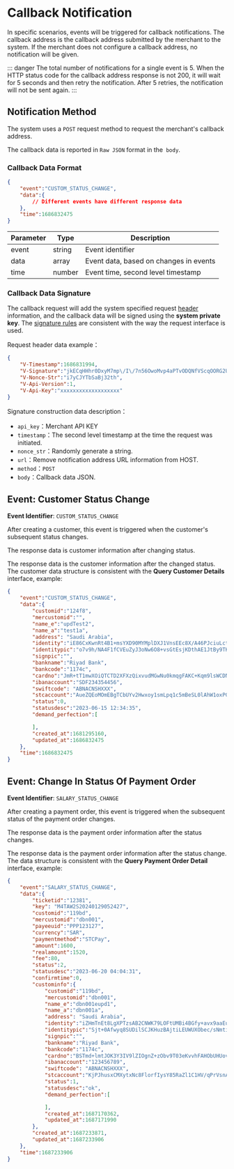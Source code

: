 # Callback Notification

In specific scenarios, events will be triggered for callback notifications. The callback address is the callback address submitted by the merchant to the system. If the merchant does not configure a callback address, no notification will be given.

::: danger 
The total number of notifications for a single event is 5. When the HTTP status code for the callback address response is not 200, it will wait for 5 seconds and then retry the notification. After 5 retries, the notification will not be sent again.
:::

## Notification Method

The system uses a `POST` request method to request the merchant's callback address.

The callback data is reported in ` Raw JSON ` format in the` body`.

### Callback Data Format

```json
{
    "event":"CUSTOM_STATUS_CHANGE",
    "data":{
        // Different events have different response data
    },
    "time":1686832475
}
```

| **Parameter** | **Type** | **Description**                        |
| ------------- | -------- | -------------------------------------- |
| event         | string   | Event identifier                       |
| data          | array    | Event data, based on changes in events |
| time          | number   | Event time, second level timestamp     |

### Callback Data Signature

The callback request will add the system specified request [header](/en/payoutApi/apiRule/header) information, and the callback data will be signed using the **system private key**. The [signature rules](/en/payoutApi/apiRule/sign) are consistent with the way the request interface is used.

Request header data example：

```json
{
    "V-Timestamp":1686831994,
    "V-Signature":"jkECqHHhr0DxyM7mp\/I\/7n56OwoMvp4aPTvODQNfVScqOORG2UIQrMcr6F4MnjM+Zh++UFHLERXAKQSuozi4fAnqxA9iC0c9QUqYqluUQ4LVV0Ql6fgoqvRhU3i4EZrrXa7neaQW06hqbDGOt2VPX\/\/MxHJbickvTZooOkoqdekyc22XXFQpoEOm5NQFoZP\/HflAZSTSIiOdx4YGhGs65NGy8gMkdnUFJhtrzjKVefVMX9GchN\/l3Oq35vNnbjTC6Ce9NDbiu3aKfOswjX\/u8l0\/hcbsxpAZabbo+\/ZNwXMftL6a7gxnysO0P9pypJatNViTY4z1Vt2hUEOgjpJyjw==",
    "V-Nonce-Str":"i7yCJYTbSaBj32th",
    "V-Api-Version":1,
    "V-Api-Key":"xxxxxxxxxxxxxxxxxxx"
}
```

Signature construction data description：

* `api_key`：Merchant API KEY
* `timestamp`：The second level timestamp at the time the request was initiated.
* `nonce_str`：Randomly generate a string.
* `url`：Remove notification address URL information from HOST.
* `method`：`POST`
* `body`：Callback data JSON.

## Event: Customer Status Change

**Event Identifier**: `CUSTOM_STATUS_CHANGE`

After creating a customer, this event is triggered when the customer's subsequent status changes.

The response data is customer information after changing status.

The response data is the customer information after the changed status. The customer data structure is consistent with the **Query Customer Details** interface, example:

```json
{
    "event":"CUSTOM_STATUS_CHANGE",
    "data":{
        "customid":"124f8",
        "mercustomid":"",
        "name_e":"updTest2",
        "name_a":"test1a",
        "address": "Saudi Arabia",
        "identity":"iE86CxKwnRt4B1+msYXD90MYMplDXJ1VnsEEc8X/A46PJciuLctA4kE7YrIuOJLzHC4e4SFYVtJ45fBkGsTs4UdhUu9ridfWIAyQ556zi6dIOPPjNMkCe2mNWK/Cpah5/2w2ZtDg0zqbx4mEJrowVg77RbzlFBcXYN+jQIhla9i7WtGTf4U4Kb15CwMFiOUu4IMxVuMkycubWOLh05/eMY/0Kwd49L8PvWJBJM9xVQvq+elK0u8EteQDi5UDnakGyjx5P/9m+UzzkpcahsE0HD73k7TLowf2B3rQDzFXnT5CuKtqmNwh1oNXae8jPOUxYc1TMfHStplL1YbHCyhnig==",
        "identitypic":"o7v9h/NA4F1fCVEuZyJ3oNw6O8+vsGtEsjKDthAE1JtBy9TKzucO+L29waWHTeRkE4nRUvN6OJiCAkf+h+KJWJ2PI+YROoZjQvIRioBIoFxnIpMIbQyNbUgxFJlSrUK1cnGuxu7+juIkNYzxwfIsRzkvc9g7pp7xkmj04AQZ8KyMukV0HOGFlRxNex5+k36zmq/aAuOsOGr7PByRCRE76RiFrs6K1X/rQFjqSm9rI4d+QlpgLEDNv55i/5rqH++yglubHnYRuqCjka9N9+dOOh9kEpA9MepKrLuyodBvE3QDzT1kAMaLX+sdAh7F8vH/675hkZ1NNhx3OlkXk79hxw==",
        "signpic":"",
        "bankname":"Riyad Bank",
        "bankcode":"1174c",
        "cardno":"JmR+tT1mwXOiQTCTD2XFXzQixvudMGwNu0kmqgFAKC+Kqm9lsWCDNYeSKKRXfPHN9xXGUCM7TsoW7OyoueCG48ZvwC9WET8AGfY3EF2Ls+JsTei3xR5Bzm5Wi+Mb4fAQCMHxb03WNS3d1TNK9tcNRZ/bQ6uCf8Wq8PQw48xpe0zFpEbDJM5HUe3ycI9jntos5Id7jq4j4Y3yCrmroJ9xXRXvJfUW2qJKrx7HNs3PXxqJysowEqkggviXASIdNLluU695gX9sAMB4LwdpExxwVQVcXTxsPu+nltKkZT10Hdr61XG7i54efQkRXkfyEalE+mhoLwFSF/MqotjDtEn0Tw==",
        "ibanaccount":"SDF234354456",
        "swiftcode": "ABNACNSHXXX",
        "stcaccount":"AueZQEoMOmEBgTCbUYv2Hwxoy1smLpq1c5mBeSL0lAhW1oxPGyNTk7+g4BYKL/cqIyupymoAMkk/oq6ewhoaAGz9qfmF/TXpAmYzxgUGkIXjx1/hXElvKRHYAwzzMm7pBa41k27BC0K1bgnFoMjaGjekEsjJ/rvEVLHXlOujxsy0PWZiefS6Fu69N5A8V2AU+9nVkuqpnXEt8pozEIYG+u9YEFaCV/N2v2qlKq5qCeJ/PbZSfeKhvzqOxTX7A4YBDKnswl2Wv4hYU05Sl4kQnWwuIN5pbB9q5vccdXIeViip3VnZoHbau8OvT3geBHPDwGsw87fkF8fQqexg7PryBg==",
        "status":0,
        "statusdesc":"2023-06-15 12:34:35",
        "demand_perfection":[

        ],
        "created_at":1681295160,
        "updated_at":1686832475
    },
    "time":1686832475
}
```

## Event: Change In Status Of Payment Order

**Event Identifier**: `SALARY_STATUS_CHANGE`

After creating a payment order, this event is triggered when the subsequent status of the payment order changes.

The response data is the payment order information after the status changes.

The response data is the payment order information after the status change. The data structure is consistent with the **Query Payment Order Detail** interface, example:

```json
{
    "event":"SALARY_STATUS_CHANGE",
    "data":{
        "ticketid":"12381",
        "key": "M4TAW2S20240129052427",
        "customid":"119bd",
        "mercustomid":"dbn001",
        "payeeuid":"PPP123127",
        "currency":"SAR",
        "paymentmethod":"STCPay",
        "amount":1600,
        "realamount":1520,
        "fee":80,
        "status":2,
        "statusdesc":"2023-06-20 04:04:31",
        "confirmtime":0,
        "custominfo":{
            "customid":"119bd",
            "mercustomid":"dbn001",
            "name_e":"dbn001eupd1",
            "name_a":"dbn001a",
            "address": "Saudi Arabia",
            "identity":"iZHmTnEt8LgXPTzsAB2CNWK79LOFtUMBi4BGfy+avx9aaEuEH2E7M/SpY+NvhqJiEjFgPliYsDBteLS/xoqmO6VscaXN4R0kgiZrewepg2byrq6a3L0dfpJ33RfrSym7bFqzDt4rv2o7S48ZWFHH4ensrA0jn0EEP7dFVTvLAHLqmwU75ZX9BxDI0x8CKL5Vgr7lW+zkLs/t3j3gH10/A+1l9seDxF//7CsxvZ3S4yJyXD/mYajLRV10ur9crNyxwDkXjc6l+1cb4pAXvOiGNP6LNgAz18W7qcnLAvp0YdjIjkmEbI0aLzwvNHb3kYgCrt8t0D5lx8yPWUxP3/Qc4w==",
            "identitypic":"Sjt+0Afwyq8SUDilSCJKHuzBAjtiLEUWUXObec/sNmtib4yRf0gB/p3x1qwArCS1w4PjNmaLK1eep2/z0de7P1TzopO1IJ+VSJFUn/WBgZGdLJj5J+MZZJG9w3B/1Vk/L0q0OqF0tuQhhDNeL33lHMeoSV5JCzaXcaHfYGgEeyGA4NVjwYKQqjPFrctQIcmdXEdM0gnMGyudaW4gaEcTfFbaZm6lJW924+dqhiXGaCU4pHmiW+nSpiDKvG0rJwkiWeDP7QNCnoYgeDJStqP+nYBi73alWDWq6O0KRCWag79XLdK88XXXwaUb7glJTVhIIvbwWL8IuV9eqYpAATYUng==",
            "signpic":"",
            "bankname":"Riyad Bank",
            "bankcode":"1174c",
            "cardno":"BSTmd+lmtJOK3Y3IV9lZIOgnZ+zObv9T03eKvvhFAHObUHUovDwhcmxLWaT7tFId0D24crPblm9iACIePrgVOjABTZty5Jgjwa2cuQSrS0to3MO6RLB+2bNwyblrT/Cid0Y+RQjAfcL9tJsfI6QdzOeToejltk+rpZ+L0DQqq2vLUoC8pZcNYxaillur2V+6SyeubcgP0OseRJx+2w72SqTMkhmlO0CUXjqR7hMohUdyRJXo5g4jv2DRwon5eIt4NAL1P4DFbWjw5eiUi+4EiRcBRQVr85OJj7LnQ+9Nn3I1o8O8YTXiDa2W6yQn5+9aB+EJ1FxDjF+ZR0z9h8KvkQ==",
            "ibanaccount":"123456789",
            "swiftcode": "ABNACNSHXXX",
            "stcaccount":"KjPJhusxCMXytxNc8FlorfIysY85RaZl1C1HV/qPrVsnASVXDyupZDZqIvSv9MH4a4c0iyWBXlnFSUN+GvTKsOagQKoXxWKx84oPcnuVEZMrk+h+8bC4etzZ+D+5SgbyUOFAWZUgI6hNw4AxM4KgQEm3xp7ytPPkQGHm619e1zHETECbjEkaehND5wNT6AZ61iC7sHIKH7hVrmQSbWMDuUCR3BLo7p01A7lAgRfiQZMfDyqSuBlwybhXJzdFSlfzTay58xGCSd0GLuz8WQYfSaDJLXVluTYguk4ftdcdBwMRlDfBX6rsIdoLw+1Udh6WPDXKr89pCPCW8FHPrhT4Vg==",
            "status":1,
            "statusdesc":"ok",
            "demand_perfection":[

            ],
            "created_at":1687170362,
            "updated_at":1687171990
        },
        "created_at":1687233871,
        "updated_at":1687233906
    },
    "time":1687233906
}
```